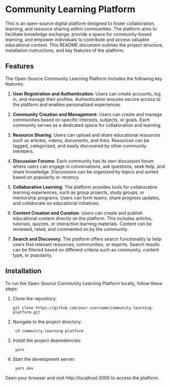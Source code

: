 # Community Learning Platform

This is an open-source digital platform designed to foster collaboration, learning, and resource sharing within communities. The platform aims to facilitate knowledge exchange, provide a space for community-based learning, and empower individuals to contribute and access valuable educational content. This README document outlines the project structure, installation instructions, and key features of the platform.

## Features

The Open-Source Community Learning Platform includes the following key features:

1. **User Registration and Authentication**: Users can create accounts, log in, and manage their profiles. Authentication ensures secure access to the platform and enables personalized experiences.

2. **Community Creation and Management**: Users can create and manage communities based on specific interests, subjects, or goals. Each community serves as a dedicated space for collaboration and learning.

3. **Resource Sharing**: Users can upload and share educational resources such as articles, videos, documents, and links. Resources can be tagged, categorized, and easily discovered by other community members.

4. **Discussion Forums**: Each community has its own discussion forum where users can engage in conversations, ask questions, seek help, and share knowledge. Discussions can be organized by topics and sorted based on popularity or recency.

5. **Collaborative Learning**: The platform provides tools for collaborative learning experiences, such as group projects, study groups, or mentorship programs. Users can form teams, share progress updates, and collaborate on educational initiatives.

6. **Content Creation and Curation**: Users can create and publish educational content directly on the platform. This includes articles, tutorials, quizzes, or interactive learning materials. Content can be reviewed, rated, and commented on by the community.

7. **Search and Discovery**: The platform offers search functionality to help users find relevant resources, communities, or experts. Search results can be filtered based on different criteria such as community, content type, or popularity.

## Installation

To run the Open-Source Community Learning Platform locally, follow these steps:

1. Clone the repository:

   ```shell
   git clone https://github.com/your-username/community-learning-platform.git
   ```

2. Navigate to the project directory:

   ```shell
    cd community-learning-platform
   ```

3. Install the project dependencies:

   ```shell
    yarn
   ```

4. Start the development server:

   ```shell
    yarn dev
   ```

Open your browser and visit http://localhost:3000 to access the platform.
